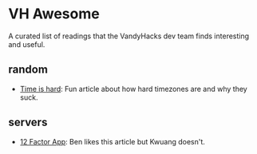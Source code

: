 # VH Awesome 
 A curated list of readings that the VandyHacks dev team finds interesting and useful. 
 
 ## random 
- [Time is hard](https://zachholman.com/talk/utc-is-enough-for-everyone-right): Fun article about how hard timezones are and why they suck. 
 ## servers 
- [12 Factor App](https://12factor.net/): Ben likes this article but Kwuang doesn't.